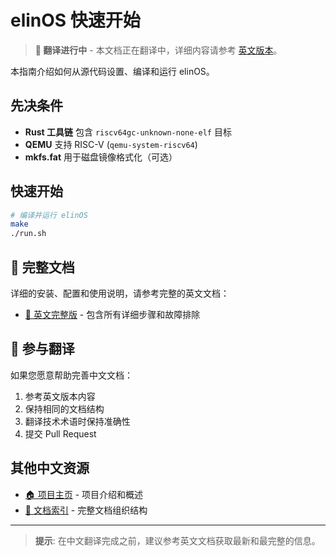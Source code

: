 # elinOS 快速开始

> **🚧 翻译进行中** - 本文档正在翻译中，详细内容请参考 [英文版本](../en/getting-started.md)。

本指南介绍如何从源代码设置、编译和运行 elinOS。

## 先决条件

- **Rust 工具链** 包含 `riscv64gc-unknown-none-elf` 目标
- **QEMU** 支持 RISC-V (`qemu-system-riscv64`)
- **mkfs.fat** 用于磁盘镜像格式化（可选）

## 快速开始

```bash
# 编译并运行 elinOS
make
./run.sh
```

## 📖 完整文档

详细的安装、配置和使用说明，请参考完整的英文文档：

- [📖 英文完整版](../en/getting-started.md) - 包含所有详细步骤和故障排除

## 🤝 参与翻译

如果您愿意帮助完善中文文档：

1. 参考英文版本内容
2. 保持相同的文档结构
3. 翻译技术术语时保持准确性
4. 提交 Pull Request

## 其他中文资源

- [🏠 项目主页](../../README_zh.md) - 项目介绍和概述
- [📁 文档索引](../README.md) - 完整文档组织结构

---

> **提示**: 在中文翻译完成之前，建议参考英文文档获取最新和最完整的信息。 